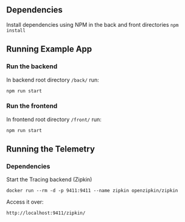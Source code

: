 ## Dependencies
Install dependencies using NPM in the back and front directories
`npm install`



## Running Example App 
### Run the backend
In backend root directory `/back/` run:

`npm run start`

### Run the frontend
In frontend root directory `/front/` run: 

`npm run start`



## Running the Telemetry
### Dependencies
Start the Tracing backend (Zipkin)

`docker run --rm -d -p 9411:9411 --name zipkin openzipkin/zipkin`

Access it over: 

`http://localhost:9411/zipkin/`


